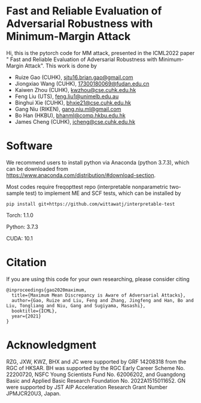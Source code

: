 
# Fast and Reliable Evaluation of Adversarial Robustness with Minimum-Margin Attack
Hi, this is the pytorch code for MM attack, presented in the ICML2022 paper " Fast and Reliable Evaluation of Adversarial Robustness with
Minimum-Margin Attack". This work is done by  

- Ruize Gao (CUHK), sjtu16.brian.gao@gmail.com
- Jiongxiao Wang (CUHK), 17300180069@fudan.edu.cn
- Kaiwen Zhou (CUHK), kwzhou@cse.cuhk.edu.hk
- Feng Liu (UTS), feng.liu1@unimelb.edu.au  
- Binghui Xie (CUHK), bhxie21@cse.cuhk.edu.hk
- Gang Niu (RIKEN), gang.niu.ml@gmail.com 
- Bo Han (HKBU), bhanml@comp.hkbu.edu.hk    
- James Cheng (CUHK), jcheng@cse.cuhk.edu.hk
# Software
We recommend users to install python via Anaconda (python 3.7.3), which can be downloaded from https://www.anaconda.com/distribution/#download-section.  

Most codes require freqopttest repo (interpretable nonparametric two-sample test) to implement ME and SCF tests, which can be installed by  
```
pip install git+https://github.com/wittawatj/interpretable-test
```
Torch: 1.1.0  

Python: 3.7.3  

CUDA: 10.1  

# Citation
If you are using this code for your own researching, please consider citing
```
@inproceedings{gao2020maximum,
  title={Maximum Mean Discrepancy is Aware of Adversarial Attacks},
  author={Gao, Ruize and Liu, Feng and Zhang, Jingfeng and Han, Bo and Liu, Tongliang and Niu, Gang and Sugiyama, Masashi},
  booktitle={ICML},
  year={2021}
}
```

# Acknowledgment
RZG, JXW, KWZ, BHX and JC were supported by GRF 14208318 from the RGC of HKSAR. BH was supported by the RGC Early Career Scheme No. 22200720, NSFC Young Scientists Fund No. 62006202, and Guangdong Basic and Applied Basic Research Foundation No. 2022A1515011652. GN were supported by JST AIP Acceleration Research Grant Number JPMJCR20U3, Japan. 


